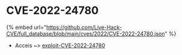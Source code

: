 # CVE-2022-24780
{% embed url="https://github.com/Live-Hack-CVE/full_database/blob/main/cves/2022/CVE-2022-24780.json" %}

* Acceis ~> [exploit-CVE-2022-24780](https://www.alice-snow.ru/2022/database/cve-2022-24780/exploit-cve-2022-24780-acceis)